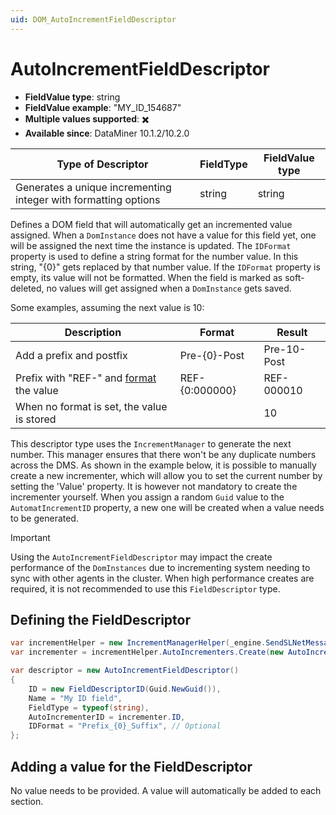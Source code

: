 ```yaml
---
uid: DOM_AutoIncrementFieldDescriptor
---
```


# AutoIncrementFieldDescriptor

- **FieldValue type**: string
- **FieldValue example**: "MY_ID_154687"
- **Multiple values supported**: :heavy_multiplication_x:
- **Available since**: DataMiner 10.1.2/10.2.0

| Type of Descriptor | FieldType | FieldValue type |
|--------------------|-----------|-----------------|
| Generates a unique incrementing integer with formatting options | string | string |

Defines a DOM field that will automatically get an incremented value assigned. When a `DomInstance` does not have a value for this field yet, one will be assigned the next time the instance is updated. The `IDFormat` property is used to define a string format for the number value. In this string, "{0}" gets replaced by that number value. If the `IDFormat` property is empty, its value will not be formatted. When the field is marked as soft-deleted, no values will get assigned when a `DomInstance` gets saved.

Some examples, assuming the next value is 10:

| Description | Format | Result |
|---|---|---|
| Add a prefix and postfix | Pre-{0}-Post | Pre-10-Post |
| Prefix with "REF-" and [format](https://learn.microsoft.com/en-us/dotnet/standard/base-types/custom-numeric-format-strings) the value | REF-{0:000000} | REF-000010 |
| When no format is set, the value is stored | | 10 |

This descriptor type uses the `IncrementManager` to generate the next number. This manager ensures that there won't be any duplicate numbers across the DMS. As shown in the example below, it is possible to manually create a new incrementer, which will allow you to set the current number by setting the 'Value' property. It is however not mandatory to create the incrementer yourself. When you assign a random `Guid` value to the `AutomatIncrementID` property, a new one will be created when a value needs to be generated.

> [!IMPORTANT]
> Using the `AutoIncrementFieldDescriptor` may impact the create performance of the `DomInstances` due to incrementing system needing to sync with other agents in the cluster. When high performance creates are required, it is not recommended to use this `FieldDescriptor` type.

## Defining the FieldDescriptor

```csharp
var incrementHelper = new IncrementManagerHelper(_engine.SendSLNetMessages);
var incrementer = incrementHelper.AutoIncrementers.Create(new AutoIncrementer());

var descriptor = new AutoIncrementFieldDescriptor()
{
    ID = new FieldDescriptorID(Guid.NewGuid()),
    Name = "My ID field",
    FieldType = typeof(string),
    AutoIncrementerID = incrementer.ID,
    IDFormat = "Prefix_{0}_Suffix", // Optional
};
```

## Adding a value for the FieldDescriptor

No value needs to be provided. A value will automatically be added to each section.
